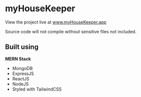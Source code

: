 
# myHouseKeeper

View the project live at www.myHouseKeeper.app

Source code will not compile without sensitive files not included.
## Built using

**MERN Stack**
- MongoDB
- ExpressJS
- ReactJS
- NodeJS
- Styled with TailwindCSS

